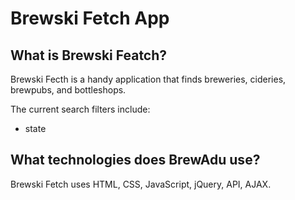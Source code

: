 # Brewski Fetch App

## What is Brewski Featch?

Brewski Fecth is a handy application that finds breweries, cideries, brewpubs, and bottleshops.

The current search filters include: 
* state

## What technologies does BrewAdu use?

Brewski Fetch uses HTML, CSS, JavaScript, jQuery, API, AJAX.
